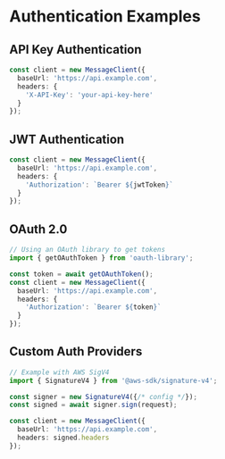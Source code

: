 # Authentication Examples

## API Key Authentication
```typescript
const client = new MessageClient({
  baseUrl: 'https://api.example.com',
  headers: {
    'X-API-Key': 'your-api-key-here'
  }
});
```

## JWT Authentication
```typescript
const client = new MessageClient({
  baseUrl: 'https://api.example.com',
  headers: {
    'Authorization': `Bearer ${jwtToken}`
  }
});
```

## OAuth 2.0
```typescript
// Using an OAuth library to get tokens
import { getOAuthToken } from 'oauth-library';

const token = await getOAuthToken();
const client = new MessageClient({
  baseUrl: 'https://api.example.com',
  headers: {
    'Authorization': `Bearer ${token}`
  }
});
```

## Custom Auth Providers
```typescript
// Example with AWS SigV4
import { SignatureV4 } from '@aws-sdk/signature-v4';

const signer = new SignatureV4({/* config */});
const signed = await signer.sign(request);

const client = new MessageClient({
  baseUrl: 'https://api.example.com',
  headers: signed.headers
});

